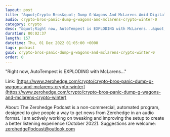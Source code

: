 ```yaml
---
layout: post
title: "&quot;Crypto Bros&quot; Dump G-Wagons And McLarens Amid Digital Asset Bust"
audio: crypto-bros-panic-dump-g-wagons-and-mclarens-crypto-winter-0
category: crypto
desc: "&quot;Right now, AutoTempest is EXPLODING with McLarens...&quot; "
duration: 00:02:37
length: 157
datetime: Thu, 01 Dec 2022 01:05:00 +0000
tags: podcast
guid: crypto-bros-panic-dump-g-wagons-and-mclarens-crypto-winter-0
order: 0
---
```

&quot;Right now, AutoTempest is EXPLODING with McLarens...&quot; 

Link: [https://www.zerohedge.com/crypto/crypto-bros-panic-dump-g-wagons-and-mclarens-crypto-winter](https://www.zerohedge.com/crypto/crypto-bros-panic-dump-g-wagons-and-mclarens-crypto-winter)

About: The Zerohedge Podcast is a non-commercial, automated program, designed to give people a way to get news from Zerohedge in an audio format.  I am actively working on tweaking and improving the setup to create a better listening experience (October 2022).  Suggestions are welcome: [zerohedgePodcast@outlook.com](mailto:zerohedgePodcast@outlook.com)